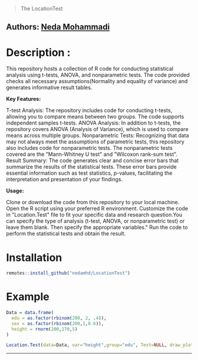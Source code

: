 
> The LocationTest
> 
**Authors:** [Neda Mohammadi](https://nedamohammadi.ir/)
-----

# Description :
This repository hosts a collection of R code for conducting statistical analysis using t-tests, ANOVA, and nonparametric tests.
The code provided checks all necessary assumptions(Normality and equality of variance) and generates informative result tables.

**Key Features:**

T-test Analysis: The repository includes code for conducting t-tests, allowing you to compare means between two groups.
The code supports independent samples t-tests.
ANOVA Analysis: In addition to t-tests, the repository covers ANOVA (Analysis of Variance), which is used to compare means across multiple groups.
Nonparametric Tests: Recognizing that data may not always meet the assumptions of parametric tests, this repository also includes code for nonparametric tests.
The nonparametric tests covered are the "Mann-Whitney U test" and "Wilcoxon rank-sum test".
Result Summary: The code generates clear and concise error bars that summarize the results of the statistical tests.
These error bars provide essential information such as test statistics, p-values, facilitating the interpretation and presentation of your findings.

**Usage:**

Clone or download the code from this repository to your local machine. Open the R script using your preferred R environment.
Customize the code in "Location.Test" file to fit your specific data and research question.You can specify the type of analysis (t-test, ANOVA, or nonparametric test) or leave them blank.
Then specify the appropriate variables." Run the code to perform the statistical tests and obtain the result.

 
# Installation
``` r
remotes::install_github("nedamhd/LocationTest")
```

# Example
``` r
Data = data.frame(
  edu = as.factor(rbinom(200, 2, .4)),
  sex = as.factor(rbinom(200,1,0.6)),
  height = rnorm(200,170,5)
)

Location.Test(data=Data, var="height",group="edu", Test=NULL, draw_plot=TRUE, save_plot=TRUE, y_adjust=1.8,filename= "plot.123")

``` 
-----
